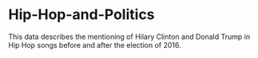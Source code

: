 # Hip-Hop-and-Politics
This data describes the mentioning of Hilary Clinton and Donald Trump in Hip Hop songs before and after the election of 2016. 
